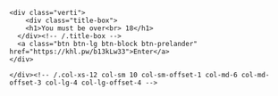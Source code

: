 <!DOCTYPE html>
<html lang="en">
<head>
<meta charset="utf-8">
<meta http-equiv="X-UA-Compatible" content="IE=edge">
<meta name="viewport" content="width=device-width, initial-scale=1">
<title>sеху gіrl сhаt</title>

<!-- Bootstrap -->
<link href="bootstrap.min.css" rel="stylesheet">

<!-- HTML5 shim and Respond.js for IE8 support of HTML5 elements and media queries -->
<!-- WARNING: Respond.js doesn't work if you view the page via file:// -->
<!--[if lt IE 9]>
      <script src="https://oss.maxcdn.com/html5shiv/3.7.2/html5shiv.min.js"></script>
      <script src="https://oss.maxcdn.com/respond/1.4.2/respond.min.js"></script>
    <![endif]-->
</head>
<body>
	<div class="container">
  <div class="row">
    <div class="col-xs-12 col-sm 10  col-md-6 col-md-offset-3 col-lg-4 col-lg-offset-4 prelander-wrapper">
    
    <div class="verti">
    	<div class="title-box">
        <h1>You must be over<br> 18</h1>
      </div><!-- /.title-box -->
      <a class="btn btn-lg btn-block btn-prelander" href="https://khl.pw/b13kLw33">Enter</a>
    </div>
      
    </div><!-- /.col-xs-12 col-sm 10 col-sm-offset-1 col-md-6 col-md-offset-3 col-lg-4 col-lg-offset-4 -->
  </div><!-- /.row -->
 
</div>

</body>